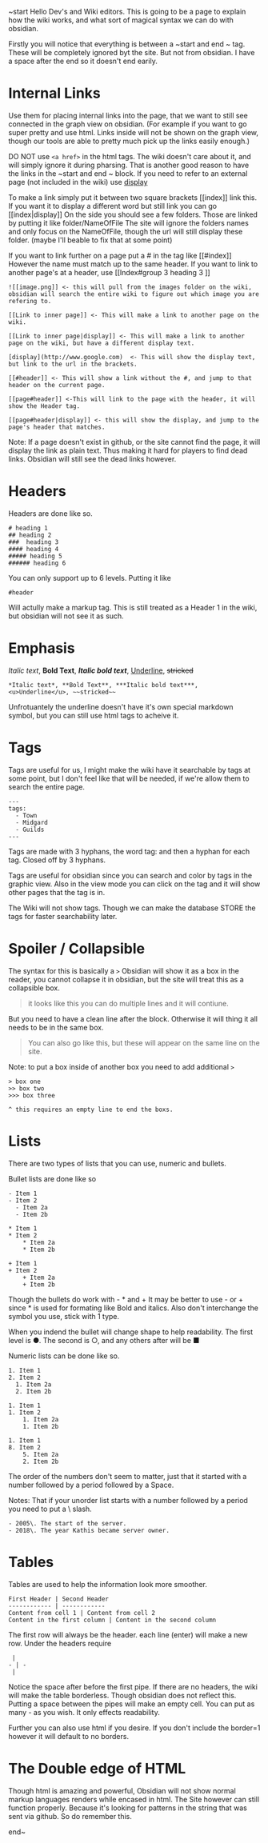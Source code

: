 ~start
	Hello Dev's and Wiki editors. This is going to be a page to explain how the wiki works, and what sort of magical syntax we can do with obsidian. 
	
Firstly you will notice that everything is between a ~start and end ~ tag. These will be completely ignored byt the site. But not from obsidian. 
I have a space after the end  so it doesn't end earily. 

# Internal Links
Use them for placing internal links into the page, that we want to still see connected in the graph view on obsidian. (For example if you want to go super pretty and use html. Links inside will not be shown on the graph view, though our tools are able to pretty much pick up the links easily enough.)  

DO NOT use ``<a href>`` in the html tags. The wiki doesn't care about it, and will simply ignore it during pharsing. That is another good reason to have the links in the ~start and end ~ block.  If you need to refer to an external page (not included in the wiki) use [display](http://www.google.com)


To make a link simply put it between two square brackets [[index]] link this. If you want it to display a different word but still link you can go [[index|display]]  On the side you should see a few folders. Those are linked by putting it like folder/NameOfFile  The site will ignore the folders names and only focus on the NameOfFile, though the url will still display these folder. (maybe I'll beable to fix that at some point) 

If you want to link further on a page put a # in the tag like [[#index]]  However the name must match up to the same header.  If you want to link to another page's at a header, use [[Index#group 3 heading 3 ]]

```
![[image.png]] <- this will pull from the images folder on the wiki, obsidian will search the entire wiki to figure out which image you are refering to.

[[Link to inner page]] <- This will make a link to another page on the wiki.

[[Link to inner page|display]] <- This will make a link to another page on the wiki, but have a different display text. 

[display](http://www.google.com)  <- This will show the display text, but link to the url in the brackets. 

[[#header]] <- This will show a link without the #, and jump to that header on the current page.

[[page#header]] <-This will link to the page with the header, it will show the Header tag. 

[[page#header|display]] <- this will show the display, and jump to the page's header that matches. 

```

Note: If a page doesn't exist in github, or the site cannot find the page, it will display the link as plain text. Thus making it hard for players to find dead links. Obsidian will still see the dead links however.

# Headers
Headers are done like so.
```
# heading 1
## heading 2
###  heading 3 
#### heading 4
##### heading 5
###### heading 6
```

You can only support up to 6 levels. 
Putting it like
```
#header 
```
Will actully make a markup tag.  This is still treated as a Header 1 in the wiki, but obsidian will not see it as such. 

# Emphasis
*Italic text*, **Bold Text**, ***Italic bold text***, <u>Underline</u>, ~~stricked~~
```
*Italic text*, **Bold Text**, ***Italic bold text***, <u>Underline</u>, ~~stricked~~
```

Unfrotuantely the underline doesn't have it's own special markdown symbol, but you can still use html tags to acheive it. 

# Tags
Tags are useful for us, I might make the wiki have it searchable by tags at some point, but I don't feel like that will be needed, if we're allow them to search the entire page. 

```
---
tags:
  - Town
  - Midgard
  - Guilds
---
```

Tags are made with 3 hyphans, the word tag: and then a hyphan for each tag. Closed off by 3 hyphans. 

Tags are useful for obsidian since you can search and color by tags in the graphic view. Also in the view mode you can click on the tag and it will show other pages that the tag is in. 

The Wiki will not show tags. Though we can make the database STORE the tags for faster searchability later. 
	
# Spoiler / Collapsible

The syntax for this is basically a `` > `` Obsidian will show it as a box in the reader, you cannot collapse it in obsidian, but the site will treat this as a collapsible box. 
>it looks like this
you can do multiple lines
and it will contiune. 

But you need to have a clean line after the block. Otherwise it will thing it all needs to be in the same box. 

>You can also go like
>this, but these will
>appear on the same line on the site.

Note: to put a box inside of another box you need to add additional ``>`` 
```
> box one
>> box two
>>> box three

^ this requires an empty line to end the boxs. 
```

# Lists

There are two types of lists that you can use, numeric and bullets. 

Bullet lists are done like so
```
- Item 1
- Item 2
  - Item 2a
  - Item 2b
  
* Item 1
* Item 2
	* Item 2a
	* Item 2b

+ Item 1
+ Item 2
	+ Item 2a
	+ Item 2b
```
Though the bullets do work with - * and + It may be better to use - or + since * is used for formating like Bold and italics. Also don't interchange the symbol you use, stick with 1 type.

When you indend the bullet will change shape to help readability. The first level is ●. The second is ○, and any others after will be ■

Numeric lists can be done like so.
```
1. Item 1
2. Item 2
  1. Item 2a
  2. Item 2b
  
1. Item 1
1. Item 2
	1. Item 2a
	1. Item 2b

1. Item 1
8. Item 2
	5. Item 2a
	2. Item 2b

```
The order of the numbers don't seem to matter, just that it started with a number followed by a period followed by a Space. 

Notes: That if your unorder list starts with a number followed by a period you need to put a \ slash. 

```
- 2005\. The start of the server.
- 2018\. The year Kathis became server owner.
```

# Tables
Tables are used to help the information look more smoother. 

```
First Header | Second Header
------------ | ------------
Content from cell 1 | Content from cell 2
Content in the first column | Content in the second column
```

The first row will always be the header.  each line (enter) will make a new row. Under the headers require  
```
 |
- | -
 |
```
Notice the space after before the first pipe. If there are no headers, the wiki will make the table borderless. Though obsidian does not reflect this.  Putting a space between the pipes will make an empty cell. You can put as many - as you wish. It only effects readability. 

Further you can also use html if you desire. If you don't include the border=1 however it will default to no borders. 

# The Double edge of HTML

Though html is amazing and powerful, Obsidian will not show normal markup languages renders while encased in html. The Site however can still function properly. Because it's looking for patterns in the string that was sent via github. So do remember this.


end~